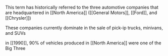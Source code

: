 This term has historically referred to the three automotive companies that are headquartered in [[North America]] ([[General Motors]], [[Ford]], and [[Chrysler]])

These companies currently dominate in the sale of pick-ip trucks, minivans, and SUVs

in [[1990]], 90% of vehicles produced in [[North America]] were one of the Big Three

